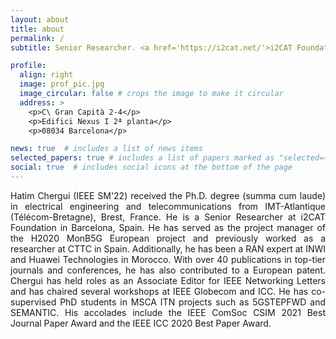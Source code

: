 ```yaml
---
layout: about
title: about
permalink: /
subtitle: Senior Researcher. <a href='https://i2cat.net/'>i2CAT Foundation</a>, Barcelona, Spain.

profile:
  align: right
  image: prof_pic.jpg
  image_circular: false # crops the image to make it circular
  address: >
    <p>C\ Gran Capità 2-4</p>
    <p>Edifici Nexus I 2ª planta</p>
    <p>08034 Barcelona</p>

news: true  # includes a list of news items
selected_papers: true # includes a list of papers marked as "selected={true}"
social: true  # includes social icons at the bottom of the page
---
```


<p align="justify">Hatim Chergui (IEEE SM'22) received the Ph.D. degree (summa cum laude) in electrical engineering and telecommunications from IMT-Atlantique (Télécom-Bretagne), Brest, France. He is a Senior Researcher at i2CAT Foundation in Barcelona, Spain. He has served as the project manager of the H2020 MonB5G European project and previously worked as a researcher at CTTC in Spain. Additionally, he has been a RAN expert at INWI and Huawei Technologies in Morocco. With over 40 publications in top-tier journals and conferences, he has also contributed to a European patent. Chergui has held roles as an Associate Editor for IEEE Networking Letters and has chaired several workshops at IEEE Globecom and ICC. He has co-supervised PhD students in MSCA ITN projects such as 5GSTEPFWD and SEMANTIC. His accolades include the IEEE ComSoc CSIM 2021 Best Journal Paper Award and the IEEE ICC 2020 Best Paper Award.</p>
